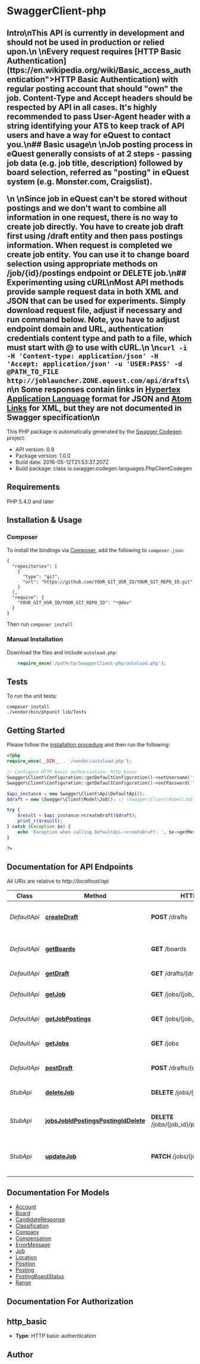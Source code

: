 # SwaggerClient-php
## Intro\n**This API is currently in development and should not be used in production or relied upon.**\n \nEvery request requires  [HTTP Basic Authentication](ttps://en.wikipedia.org/wiki/Basic_access_authentication\">HTTP Basic Authentication)   with regular posting account that should \"own\" the job. Content-Type and Accept headers should be respected by API in all cases. It's highly recommended to pass User-Agent header with a string identifying your ATS to keep track of API users and have a way for eQuest to contact you.\n## Basic usage\n \nJob posting process in eQuest generally consists of at 2 steps - passing  job data (e.g. job title, description) followed by board selection, referred  as \"posting\" in eQuest system (e.g. Monster.com, Craigslist).</p>\n \nSince job in eQuest can't be stored without postings and we don't want to combine all information in one request, there is no way to create job directly. You have to create job draft first using /draft entity and then pass postings information. When request is completed we create job entity. You can use it to  change board selection using appropriate methods on /job/{id}/postings endpoint or DELETE job.\n## Experimenting using cURL\nMost API methods provide sample request data in both XML and JSON that can be used for experiments. Simply download request file, adjust if necessary and run command below. Note, you have to adjust endpoint domain and URL, authentication credentials content type and path to a file, which must start with @ to use with cURL.\n \n``` curl -i -H 'Content-type: application/json' -H 'Accept: application/json' -u 'USER:PASS' -d @PATH_TO_FILE     http://joblauncher.ZONE.equest.com/api/drafts ```\n\n Some responses contain links in [Hypertex Application Language](http://stateless.co/hal_specification.html) format for JSON and [Atom Links](http://tools.ietf.org/search/rfc4287#section-4.2.7) for XML, but they are not documented in Swagger specification\n

This PHP package is automatically generated by the [Swagger Codegen](https://github.com/swagger-api/swagger-codegen) project:

- API version: 0.9
- Package version: 1.0.0
- Build date: 2016-05-12T21:53:37.207Z
- Build package: class io.swagger.codegen.languages.PhpClientCodegen

## Requirements

PHP 5.4.0 and later

## Installation & Usage
### Composer

To install the bindings via [Composer](http://getcomposer.org/), add the following to `composer.json`:

```
{
  "repositories": [
    {
      "type": "git",
      "url": "https://github.com/YOUR_GIT_USR_ID/YOUR_GIT_REPO_ID.git"
    }
  ],
  "require": {
    "YOUR_GIT_USR_ID/YOUR_GIT_REPO_ID": "*@dev"
  }
}
```

Then run `composer install`

### Manual Installation

Download the files and include `autoload.php`:

```php
    require_once('/path/to/SwaggerClient-php/autoload.php');
```

## Tests 

To run the unit tests:

```
composer install
./vendor/bin/phpunit lib/Tests
```

## Getting Started

Please follow the [installation procedure](#installation--usage) and then run the following:

```php
<?php
require_once(__DIR__ . '/vendor/autoload.php');

// Configure HTTP basic authorization: http_basic
Swagger\Client\Configuration::getDefaultConfiguration()->setUsername('YOUR_USERNAME');
Swagger\Client\Configuration::getDefaultConfiguration()->setPassword('YOUR_PASSWORD');

$api_instance = new Swagger\Client\Api\DefaultApi();
$draft = new \Swagger\Client\Model\Job(); // \Swagger\Client\Model\Job | 

try {
    $result = $api_instance->createDraft($draft);
    print_r($result);
} catch (Exception $e) {
    echo 'Exception when calling DefaultApi->createDraft: ', $e->getMessage(), "\n";
}

?>
```

## Documentation for API Endpoints

All URIs are relative to *http://localhost/api*

Class | Method | HTTP request | Description
------------ | ------------- | ------------- | -------------
*DefaultApi* | [**createDraft**](docs/DefaultApi.md#createdraft) | **POST** /drafts | Create a job draft for posting to boards
*DefaultApi* | [**getBoards**](docs/DefaultApi.md#getboards) | **GET** /boards | Returns boards available to post.
*DefaultApi* | [**getDraft**](docs/DefaultApi.md#getdraft) | **GET** /drafts/{draft_id} | Get Job Draft Data
*DefaultApi* | [**getJob**](docs/DefaultApi.md#getjob) | **GET** /jobs/{job_id} | Retrieve job data and status
*DefaultApi* | [**getJobPostings**](docs/DefaultApi.md#getjobpostings) | **GET** /jobs/{job_id}/postings | Returns job&#39;s status on boards
*DefaultApi* | [**getJobs**](docs/DefaultApi.md#getjobs) | **GET** /jobs | Search customer&#39;s jobs
*DefaultApi* | [**postDraft**](docs/DefaultApi.md#postdraft) | **POST** /drafts/{draft_id}/postings | Post job draft to specified boards
*StubApi* | [**deleteJob**](docs/StubApi.md#deletejob) | **DELETE** /jobs/{job_id} | Delete/unpost job and close it
*StubApi* | [**jobsJobIdPostingsPostingIdDelete**](docs/StubApi.md#jobsjobidpostingspostingiddelete) | **DELETE** /jobs/{job_id}/postings/{posting_id} | Delete/unpost job from specific board
*StubApi* | [**updateJob**](docs/StubApi.md#updatejob) | **PATCH** /jobs/{job_id} | Change job data without changing board selection


## Documentation For Models

 - [Account](docs/Account.md)
 - [Board](docs/Board.md)
 - [CandidateResponse](docs/CandidateResponse.md)
 - [Classification](docs/Classification.md)
 - [Company](docs/Company.md)
 - [Compensation](docs/Compensation.md)
 - [ErrorMessage](docs/ErrorMessage.md)
 - [Job](docs/Job.md)
 - [Location](docs/Location.md)
 - [Position](docs/Position.md)
 - [Posting](docs/Posting.md)
 - [PostingBoardStatus](docs/PostingBoardStatus.md)
 - [Range](docs/Range.md)


## Documentation For Authorization


## http_basic

- **Type**: HTTP basic authentication


## Author




